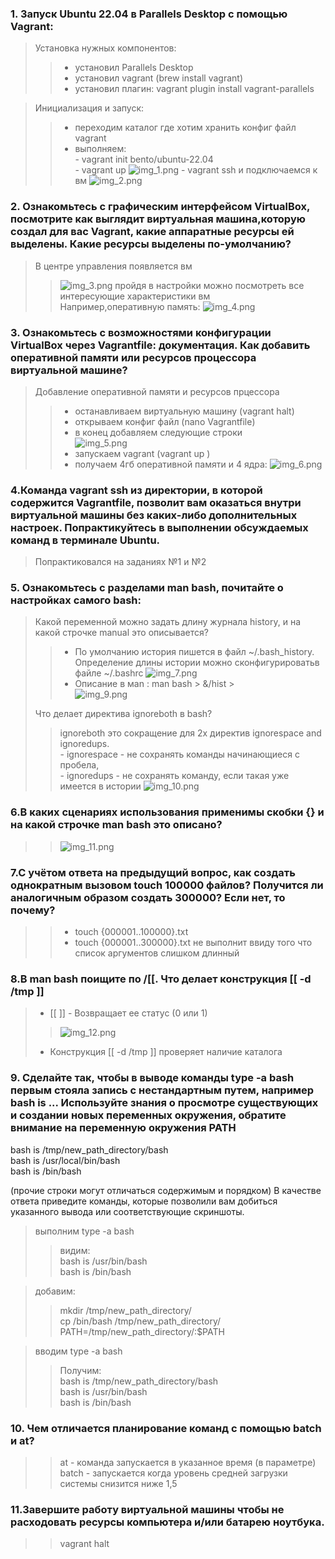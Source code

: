 ### 1. Запуск Ubuntu 22.04 в Parallels Desktop с помощью Vagrant: 
> Установка нужных компонентов:
>>-  установил Parallels Desktop
>>-  установил vagrant (brew install vagrant)
>>-  установил плагин: vagrant plugin install vagrant-parallels  

>Инициализация и запуск:  
>> - переходим каталог где хотим хранить конфиг файл vagrant 
>> - выполняем:  
    - vagrant init bento/ubuntu-22.04  
    - vagrant up
  ![img_1.png](img_1.png)
    - vagrant ssh и подключаемся к вм
  ![img_2.png](img_2.png)
  
### 2. Ознакомьтесь с графическим интерфейсом VirtualBox, посмотрите как выглядит виртуальная машина,которую создал для вас Vagrant, какие аппаратные ресурсы ей выделены. Какие ресурсы выделены по-умолчанию?
> В центре управления появляется вм
>> ![img_3.png](img_3.png)
пройдя в настройки можно посмотреть все интересующие характеристики вм  
Например,оперативную память:
![img_4.png](img_4.png)

### 3. Ознакомьтесь с возможностями конфигурации VirtualBox через Vagrantfile: документация. Как добавить оперативной памяти или ресурсов процессора виртуальной машине?
>Добавление оперативной памяти и ресурсов прцессора  
>>  - останавливаем виртуальную машину (vagrant halt)
>>  - открываем конфиг файл (nano Vagrantfile)
>>  - в конец добавляем следующие строки  
>>  ![img_5.png](img_5.png)
>>  - запускаем vagrant (vagrant up )
>>  - получаем 4гб оперативной памяти и 4 ядра:
![img_6.png](img_6.png)  
### 4.Команда vagrant ssh из директории, в которой содержится Vagrantfile, позволит вам оказаться внутри виртуальной машины без каких-либо дополнительных настроек. Попрактикуйтесь в выполнении обсуждаемых команд в терминале Ubuntu.
> Попрактиковался на заданиях №1 и №2
### 5. Ознакомьтесь с разделами man bash, почитайте о настройках самого bash:
> Какой переменной можно задать длину журнала history, и на какой строчке manual это описывается?  
>> - По умолчанию история пишется в файл ~/.bash_history. Определение длины истории можно сконфигурироватьв файле ~/.bashrc
![img_7.png](img_7.png)
>> - Oписание в маn : man bash > &/hist >  
![img_9.png](img_9.png)  
>> 
> Что делает директива ignoreboth в bash?
>>  ignoreboth это сокращение для 2х директив ignorespace and ignoredups.  
    - ignorespace - не сохранять команды начинающиеся с пробела,   
    - ignoredups - не сохранять команду, если такая уже имеется в истории
![img_10.png](img_10.png)
### 6.В каких сценариях использования применимы скобки {} и на какой строчке man bash это описано?
>>![img_11.png](img_11.png) 
### 7.С учётом ответа на предыдущий вопрос, как создать однократным вызовом touch 100000 файлов? Получится ли аналогичным образом создать 300000? Если нет, то почему?
>> - touch {000001..100000}.txt
>> - touch {000001..300000}.txt не выполнит ввиду того что список аргументов слишком длинный  
### 8.В man bash поищите по /\[\[. Что делает конструкция [[ -d /tmp ]]  
> - [[ ]] - Возвращает ее статус (0 или 1)
>> ![img_12.png](img_12.png)  
> 
> - Конструкция [[ -d /tmp ]] проверяет наличие каталога 
### 9. Сделайте так, чтобы в выводе команды type -a bash первым стояла запись с нестандартным путем, например bash is ... Используйте знания о просмотре существующих и создании новых переменных окружения, обратите внимание на переменную окружения PATH

bash is /tmp/new_path_directory/bash  
bash is /usr/local/bin/bash  
bash is /bin/bash  

(прочие строки могут отличаться содержимым и порядком) В качестве ответа приведите команды, которые позволили вам добиться указанного вывода или соответствующие скриншоты.
> выполним type -a bash  
>> видим:  
>> bash is /usr/bin/bash  
>> bash is /bin/bash     

> добавим:  
>> mkdir /tmp/new_path_directory/  
>> cp /bin/bash /tmp/new_path_directory/  
>> PATH=/tmp/new_path_directory/:$PATH

> вводим type -a bash  
>>Получим:  
bash is /tmp/new_path_directory/bash  
bash is /usr/bin/bash  
bash is /bin/bash
> 
### 10. Чем отличается планирование команд с помощью batch и at?
>> at - команда запускается в указанное время (в параметре)  
>> batch - запускается когда уровень средней загрузки системы снизится ниже 1,5

### 11.Завершите работу виртуальной машины чтобы не расходовать ресурсы компьютера и/или батарею ноутбука.
 >> vagrant halt